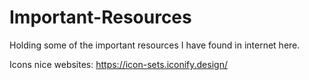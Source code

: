# Important-Resources
Holding some of the important resources I have found in internet here.



Icons nice websites:
https://icon-sets.iconify.design/
